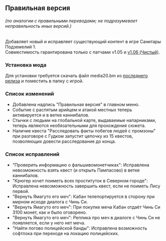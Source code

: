 ## Правильная версия
###### _(по аналогии с правильными переводами; не подразумевает неправильность иных версий.)_

Добавляет новый и исправляет существующий контент в игре Санитары Подземелий 1.  
Совместимость гарантирована только с патчами v1.05 и [v1.06 (Чистый)](https://steamcommunity.com/sharedfiles/filedetails/?id=3008702875).

### Установка мода
Для установки требуется скачать файл media20.bm из [последнего релиза](https://github.com/KR33PYK1NG/PA-Right/releases/latest) и поместить в папку с игрой.

### Список изменений
* Добавлена надпись "Правильная версия" в главном меню.
* Событие с распятым арийцем и атакой местных теперь активируется и в ветке каннибалов.
* Стычки с людьми на глобальной карте, выдаваемые напарниками, теперь являются необязательными для прохождения сюжета.
* Наличие квеста "Расследовать факты побегов людей с промзоны" при разговоре с Гудком запустит цепочку из 15 квестов, позволяющих довести расследование до конца.

### Список исправлений
* "Проверить информацию о фальшивомонетчиках": Исправлена невозможность взять квест (и открыть Пампасово) в ветке каннибалов.
* "Крюгер хочет поиметь всех проституток в Северном городе": Исправлена невозможность завершить квест, если не поиметь Лису первой.
* "Вернуть Ямагуто его меч": Кабан телепортируется в сторону при мирном исходе диалога с Чинь Си.
* "Вернуть Ямагуто его меч": При покупке меча Кабан отдаёт Чинь Си 3100 монет, как и было оговорено.
* "Вернуть Ямагуто его меч": Реплика про меч в диалоге с Чинь Си не появляется, если у него нет меча.
* "Найти логово полицейской банды": Исправлена возможность софтлока при переходе на локацию полицейских.
